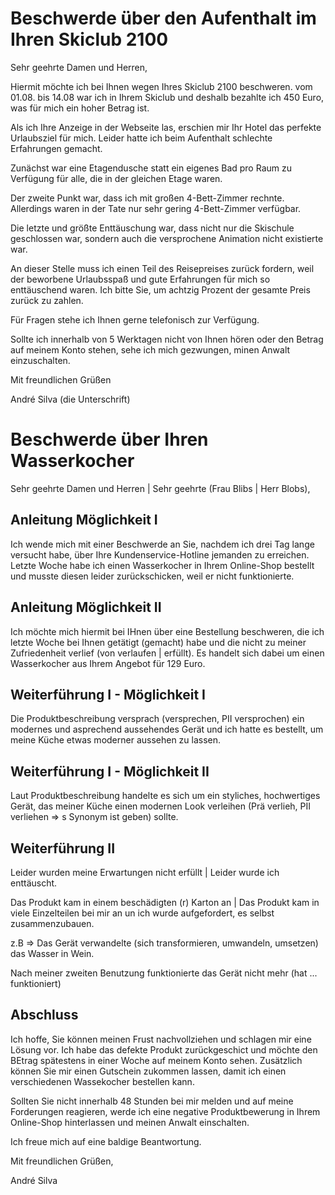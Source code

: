 # Beschwerde über den Aufenthalt im Ihren Skiclub 2100

Sehr geehrte Damen und Herren,

Hiermit möchte ich bei Ihnen wegen Ihres Skiclub 2100 beschweren. vom 01.08. bis 14.08 war ich in Ihrem Skiclub und deshalb bezahlte ich 450 Euro, was für mich ein hoher Betrag ist.

Als ich Ihre Anzeige in der Webseite las, erschien mir Ihr Hotel das perfekte Urlaubsziel für mich. Leider hatte ich beim Aufenthalt schlechte Erfahrungen gemacht. 

Zunächst war eine Etagendusche statt ein eigenes Bad pro Raum zu Verfügung für alle, die in der gleichen Etage waren. 

Der zweite Punkt war, dass ich mit großen 4-Bett-Zimmer rechnte. Allerdings waren in der Tate nur sehr gering 4-Bett-Zimmer verfügbar.

Die letzte und größte Enttäuschung war, dass nicht nur die Skischule geschlossen war, sondern auch die versprochene Animation nicht existierte war. 

An dieser Stelle muss ich einen Teil des Reisepreises zurück fordern, weil der beworbene Urlaubsspaß und gute Erfahrungen für mich so enttäuschend waren. Ich bitte Sie, um achtzig Prozent der gesamte Preis zurück zu zahlen.

Für Fragen stehe ich Ihnen gerne telefonisch zur Verfügung.

Sollte ich innerhalb von 5 Werktagen nicht von Ihnen hören oder den Betrag auf meinem Konto stehen, sehe ich mich gezwungen, minen Anwalt einzuschalten.

Mit freundlichen Grüßen

André Silva
(die Unterschrift)

# Beschwerde über Ihren Wasserkocher

Sehr geehrte Damen und Herren | Sehr geehrte (Frau Blibs | Herr Blobs),

## Anleitung Möglichkeit I

Ich wende mich mit einer Beschwerde an Sie, nachdem ich drei Tag lange versucht habe, über Ihre Kundenservice-Hotline jemanden zu erreichen. Letzte Woche habe ich einen Wasserkocher in Ihrem Online-Shop bestellt und musste diesen leider zurückschicken, weil er nicht funktionierte.

## Anleitung Möglichkeit II

Ich möchte mich hiermit bei IHnen über eine Bestellung beschweren, die ich letzte Woche bei Ihnen getätigt (gemacht) habe und die nicht zu meiner Zufriedenheit verlief (von verlaufen | erfüllt). Es handelt sich dabei um einen Wasserkocher aus Ihrem Angebot für 129 Euro.

## Weiterführung I - Möglichkeit I 

Die Produktbeschreibung versprach (versprechen, PII versprochen) ein modernes und asprechend aussehendes Gerät und ich hatte es bestellt, um meine Küche etwas moderner aussehen zu lassen. 

## Weiterführung I - Möglichkeit II

Laut Produktbeschreibung handelte es sich um ein styliches, hochwertiges Gerät, das meiner Küche einen modernen Look verleihen (Prä verlieh, PII verliehen => s Synonym ist geben) sollte. 

## Weiterführung II 
Leider wurden meine Erwartungen nicht erfüllt | Leider wurde ich enttäuscht.

Das Produkt kam in einem beschädigten (r) Karton an | Das Produkt kam in viele Einzelteilen bei mir an un ich wurde aufgefordert, es selbst zusammenzubauen.

z.B => Das Gerät verwandelte (sich transformieren, umwandeln, umsetzen) das Wasser in Wein.

Nach meiner zweiten Benutzung funktionierte das Gerät nicht mehr (hat ... funktioniert) 

## Abschluss

Ich hoffe, Sie können meinen Frust nachvollziehen und schlagen mir eine Lösung vor. Ich habe das defekte Produkt zurückgeschict und möchte den BEtrag spätestens in einer Woche auf meinem Konto sehen. Zusätzlich können Sie mir einen Gutschein zukommen lassen, damit ich einen verschiedenen Wassekocher bestellen kann.

Sollten Sie nicht innerhalb 48 Stunden bei mir melden und auf meine Forderungen reagieren, werde ich eine negative Produktbewerung in Ihrem Online-Shop hinterlassen und meinen Anwalt einschalten.

Ich freue mich auf eine baldige Beantwortung.

Mit freundlichen Grüßen,

André Silva
